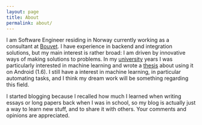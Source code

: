 ```yaml
---
layout: page
title: About
permalink: about/
---
```


I am Software Engineer residing in Norway currently working as a consultant at [Bouvet](http://www.bouvet.no/en/).
I have experience in backend and integration solutions, but my main interest is rather broad: I am driven by innovative ways of making solutions to problems.
In my [university](http://www.ntnu.edu/) years I was particularly interested in machine learning and wrote a [thesis](http://www.idi.ntnu.no/~alfw/papers/sea2010-CAMF.pdf) about using it on Android (1.6).
I still have a interest in machine learning, in particular automating tasks, and I think my dream work will be something regarding this field.

I started blogging because I recalled how much I learned when writing essays or long papers back when I was in school, so my blog is actually just a way to learn
 new stuff, and to share it with others. Your comments and opinions are appreciated.

